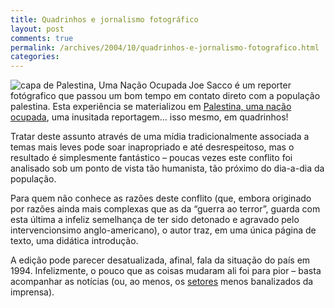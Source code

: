```yaml
---
title: Quadrinhos e jornalismo fotográfico
layout: post
comments: true
permalink: /archives/2004/10/quadrinhos-e-jornalismo-fotografico.html
categories:
---
```

<img src="//chester.me/img/blig/palestina.jpg" border=0 alt="capa de Palestina, Uma Nação Ocupada" align="left">Joe Sacco é um reporter fotógrafico que passou um bom tempo em contato direto com a população palestina. Esta experiência se materializou em <a href="http://www.conradeditora.com.br/palestina/" >Palestina, uma nação ocupada</a>, uma inusitada reportagem&#8230; isso mesmo, em quadrinhos!

Tratar deste assunto através de uma mídia tradicionalmente associada a temas mais leves pode soar inapropriado e até desrespeitoso, mas o resultado é simplesmente fantástico &#8211; poucas vezes este conflito foi analisado sob um ponto de vista tão humanista, tão próximo do dia-a-dia da população.

Para quem não conhece as razões deste conflito (que, embora originado por razões ainda mais complexas que as da &#8220;guerra ao terror&#8221;, guarda com esta última a infeliz semelhança de ter sido detonado e agravado pelo intervencionsimo anglo-americano), o autor traz, em uma única página de texto, uma didática introdução.

A edição pode parecer desatualizada, afinal, fala da situação do país em 1994. Infelizmente, o pouco que as coisas mudaram ali foi para pior &#8211; basta acompanhar as notícias (ou, ao menos, os <a href="http://carosamigos.terra.com.br/" >setores</a> menos banalizados da imprensa).

